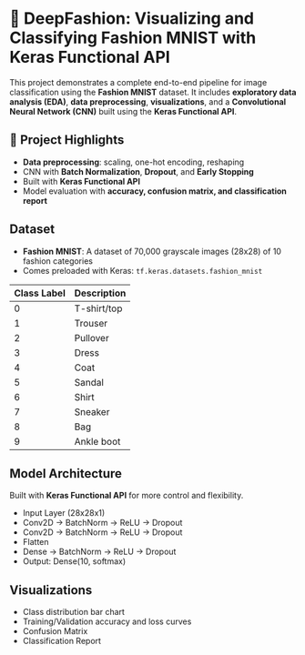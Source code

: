 # 👗 DeepFashion: Visualizing and Classifying Fashion MNIST with Keras Functional API

This project demonstrates a complete end-to-end pipeline for image classification using the **Fashion MNIST** dataset. It includes **exploratory data analysis (EDA)**, **data preprocessing**, **visualizations**, and a **Convolutional Neural Network (CNN)** built using the **Keras Functional API**.




## 📌 Project Highlights  
- **Data preprocessing**: scaling, one-hot encoding, reshaping  
- CNN with **Batch Normalization**, **Dropout**, and **Early Stopping**  
- Built with **Keras Functional API** 
- Model evaluation with **accuracy, confusion matrix, and classification report**  




## Dataset

- **Fashion MNIST**: A dataset of 70,000 grayscale images (28x28) of 10 fashion categories  
- Comes preloaded with Keras: `tf.keras.datasets.fashion_mnist`

| Class Label | Description      |
|-------------|------------------|
| 0           | T-shirt/top      |
| 1           | Trouser          |
| 2           | Pullover         |
| 3           | Dress            |
| 4           | Coat             |
| 5           | Sandal           |
| 6           | Shirt            |
| 7           | Sneaker          |
| 8           | Bag              |
| 9           | Ankle boot       |




## Model Architecture

Built with **Keras Functional API** for more control and flexibility.

- Input Layer (28x28x1)
- Conv2D → BatchNorm → ReLU → Dropout  
- Conv2D → BatchNorm → ReLU → Dropout  
- Flatten  
- Dense → BatchNorm → ReLU → Dropout  
- Output: Dense(10, softmax)


## Visualizations

- Class distribution bar chart   
- Training/Validation accuracy and loss curves  
- Confusion Matrix  
- Classification Report



